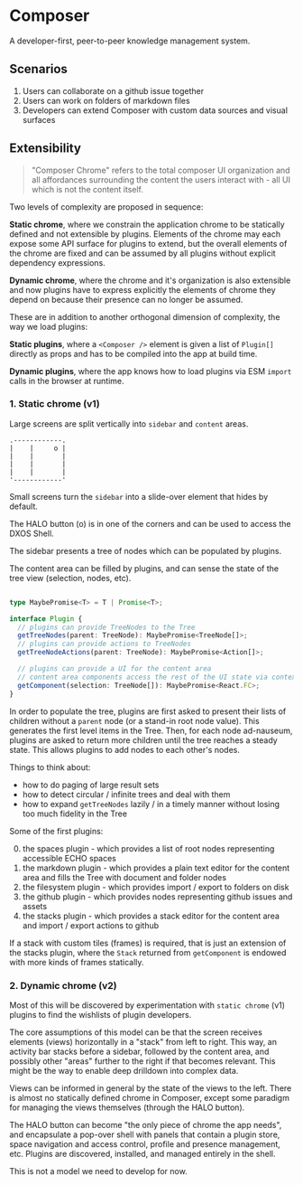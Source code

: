 # Composer

A developer-first, peer-to-peer knowledge management system.

## Scenarios

1. Users can collaborate on a github issue together
2. Users can work on folders of markdown files
3. Developers can extend Composer with custom data sources and visual surfaces

## Extensibility
> "Composer Chrome" refers to the total composer UI organization and all affordances surrounding the content the users interact with - all UI which is not the content itself.

Two levels of complexity are proposed in sequence:

**Static chrome**, where we constrain the application chrome to be statically defined and not extensible by plugins. Elements of the chrome may each expose some API surface for plugins to extend, but the overall elements of the chrome are fixed and can be assumed by all plugins without explicit dependency expressions.

**Dynamic chrome**, where the chrome and it's organization is also extensible and now plugins have to express explicitly the elements of chrome they depend on because their presence can no longer be assumed.

These are in addition to another orthogonal dimension of complexity, the way we load plugins:

**Static plugins**, where a `<Composer />` element is given a list of `Plugin[]` directly as props and has to be compiled into the app at build time.

**Dynamic plugins**, where the app knows how to load plugins via ESM `import` calls in the browser at runtime.


### 1. Static chrome (v1)

Large screens are split vertically into `sidebar` and `content` areas.
```
.------------.
|    |     o |
|    |       |
|    |       |
|    |       |
'------------'
```
Small screens turn the `sidebar` into a slide-over element that hides by default.

The HALO button (o) is in one of the corners and can be used to access the DXOS Shell.

The sidebar presents a tree of nodes which can be populated by plugins.

The content area can be filled by plugins, and can sense the state of the tree view (selection, nodes, etc).

```ts

type MaybePromise<T> = T | Promise<T>;

interface Plugin {
  // plugins can provide TreeNodes to the Tree
  getTreeNodes(parent: TreeNode): MaybePromise<TreeNode[]>;
  // plugins can provide actions to TreeNodes
  getTreeNodeActions(parent: TreeNode): MaybePromise<Action[]>;

  // plugins can provide a UI for the content area
  // content area components access the rest of the UI state via context
  getComponent(selection: TreeNode[]): MaybePromise<React.FC>;
}

```

In order to populate the tree, plugins are first asked to present their lists of children without a `parent` node (or a stand-in root node value). This generates the first level items in the Tree. Then, for each node ad-nauseum, plugins are asked to return more children until the tree reaches a steady state. This allows plugins to add nodes to each other's nodes.

Things to think about:
- how to do paging of large result sets
- how to detect circular / infinite trees and deal with them
- how to expand `getTreeNodes` lazily / in a timely manner without losing too much fidelity in the Tree

Some of the first plugins:

0. the spaces plugin - which provides a list of root nodes representing accessible ECHO spaces
1. the markdown plugin - which provides a plain text editor for the content area and fills the Tree with document and folder nodes
2. the filesystem plugin - which provides import / export to folders on disk
3. the github plugin - which provides nodes representing github issues and assets
4. the stacks plugin - which provides a stack editor for the content area and import / export actions to github

If a stack with custom tiles (frames) is required, that is just an extension of the stacks plugin, where the `Stack` returned from `getComponent` is endowed with more kinds of frames statically.


### 2. Dynamic chrome (v2)

Most of this will be discovered by experimentation with `static chrome` (v1) plugins to find the wishlists of plugin developers.

The core assumptions of this model can be that the screen receives elements (views) horizontally in a "stack" from left to right. This way, an activity bar stacks before a sidebar, followed by the content area, and possibly other "areas" further to the right if that becomes relevant. This might be the way to enable deep drilldown into complex data.

Views can be informed in general by the state of the views to the left. There is almost no statically defined chrome in Composer, except some paradigm for managing the views themselves (through the HALO button).

The HALO button can become "the only piece of chrome the app needs", and encapsulate a pop-over shell with panels that contain a plugin store, space navigation and access control, profile and presence management, etc. Plugins are discovered, installed, and managed entirely in the shell.

This is not a model we need to develop for now.